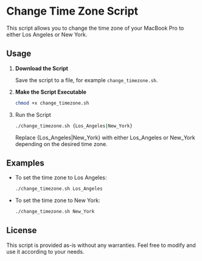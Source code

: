 # Change Time Zone Script

This script allows you to change the time zone of your MacBook Pro to either Los Angeles or New York.

## Usage

1. **Download the Script**

   Save the script to a file, for example `change_timezone.sh`.

2. **Make the Script Executable**

   ```sh
   chmod +x change_timezone.sh
    ```

3. Run the Script
    ```sh
    ./change_timezone.sh {Los_Angeles|New_York}
    ```
    Replace {Los_Angeles|New_York} with either Los_Angeles or New_York depending on the desired time zone.

## Examples
- To set the time zone to Los Angeles:
    ```sh
    ./change_timezone.sh Los_Angeles
    ```
- To set the time zone to New York:
    ```sh
    ./change_timezone.sh New_York
    ```

## License
This script is provided as-is without any warranties. Feel free to modify and use it according to your needs.